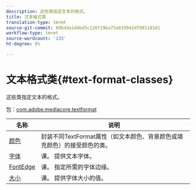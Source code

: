 ```yaml
---
description: 这些类指定文本的格式。
title: 文本格式类
translation-type: tm+mt
source-git-commit: 89bdda1d4bd5c126f19ba75a819942df901183d1
workflow-type: tm+mt
source-wordcount: '133'
ht-degree: 0%

---
```



# 文本格式类{#text-format-classes}

这些类指定文本的格式。

包：[com.adobe.mediacore.textformat](https://help.adobe.com/en_US/primetime/api/psdk/asdoc-dhls_1.4/com/adobe/mediacore/textformat/package-detail.html)

| 名称 | 说明 |
|---|---|
| [颜色](https://help.adobe.com/en_US/primetime/api/psdk/asdoc-dhls_1.4/com/adobe/mediacore/textformat/Color.html) | 封装不同TextFormat属性（如文本颜色、背景颜色或填充颜色）的接受颜色的类。 |
| [字体](https://help.adobe.com/en_US/primetime/api/psdk/asdoc-dhls_1.4/com/adobe/mediacore/textformat/Font.html) | 课。 提供文本字体。 |
| [FontEdge](https://help.adobe.com/en_US/primetime/api/psdk/asdoc-dhls_1.4/com/adobe/mediacore/textformat/FontEdge.html) | 课。 指定所需的字体边缘。 |
| [大小](https://help.adobe.com/en_US/primetime/api/psdk/asdoc-dhls_1.4/com/adobe/mediacore/textformat/Size.html) | 课。 提供字体大小的值。 |

